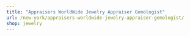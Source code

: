 ```yaml
---
title: "Appraisers WorldWide Jewelry Appraiser Gemologist"
url: /new-york/appraisers-worldwide-jewelry-appraiser-gemologist/
shop: jewelry
---
```

